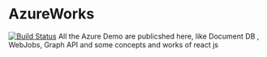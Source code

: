 # AzureWorks
[![Build Status](https://dev.azure.com/DP00557033/MyDummy/_apis/build/status/IncredibleScientist.AzureWorks)](https://dev.azure.com/DP00557033/MyDummy/_build/latest?definitionId=6)
All the Azure Demo are publicshed here, like Document DB , WebJobs, Graph API and some concepts and works of react js
